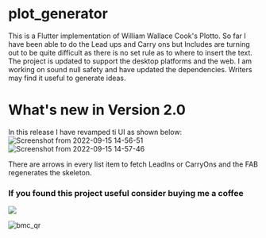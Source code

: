 # plot_generator
 
This is a Flutter implementation of William Wallace Cook's Plotto. So far I have been able to do the Lead ups and Carry ons but Includes are turning out to be quite difficult as there is no set rule as to where to insert the text. The project is updated to support the desktop platforms and the web. I am working on sound null safety and have updated the dependencies.
Writers may find it useful to generate ideas.

# What's new in Version 2.0

In this release I have revamped ti UI as shown below:
![Screenshot from 2022-09-15 14-56-51](https://user-images.githubusercontent.com/4270836/190370785-21f762b3-5bfa-4342-ac63-42cdfa3ec297.png)
![Screenshot from 2022-09-15 14-57-46](https://user-images.githubusercontent.com/4270836/190370830-931b67b1-5c76-44bf-9944-a4367490232c.png)

There are arrows in every list item to fetch LeadIns or CarryOns and the FAB regenerates the skeleton.

### If you found this project useful consider buying me a coffee

<a href="https://www.buymeacoffee.com/quasarpankx"><img src="https://img.buymeacoffee.com/button-api/?text=Buy me a coffee&emoji=&slug=quasarpankx&button_colour=FFDD00&font_colour=000000&font_family=Cookie&outline_colour=000000&coffee_colour=ffffff" /></a>

![bmc_qr](https://user-images.githubusercontent.com/4270836/218442947-582ee8fa-391c-4b70-8ca0-94ff5ccdfef8.png)
